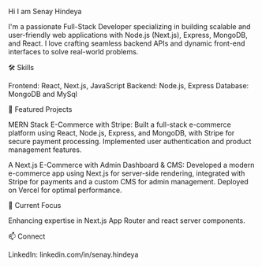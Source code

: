 Hi I am Senay Hindeya

I'm a passionate Full-Stack Developer specializing in building scalable and user-friendly web applications
with Node.js (Next.js), Express, MongoDB, and React. I love crafting seamless backend APIs and dynamic 
front-end interfaces to solve real-world problems.

🛠️ Skills

Frontend: React, Next.js, JavaScript
Backend: Node.js, Express
Database: MongoDB and MySql

📂 Featured Projects

MERN Stack E-Commerce with Stripe: Built a full-stack e-commerce platform using React, Node.js, Express, and MongoDB, with Stripe for secure payment processing. Implemented user authentication and product management features.

A Next.js E-Commerce with Admin Dashboard & CMS: Developed a modern e-commerce app using Next.js for server-side rendering, integrated with Stripe for payments and a custom CMS for admin management. Deployed on Vercel for optimal performance.

🌟 Current Focus

Enhancing expertise in Next.js App Router and react server components.

📫 Connect

LinkedIn: linkedin.com/in/senay.hindeya
